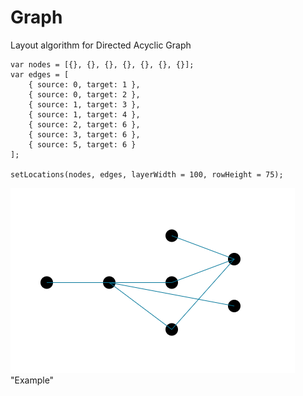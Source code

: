 # Graph
Layout algorithm for Directed Acyclic Graph

```
var nodes = [{}, {}, {}, {}, {}, {}, {}];
var edges = [
    { source: 0, target: 1 },
    { source: 0, target: 2 },
    { source: 1, target: 3 },
    { source: 1, target: 4 },
    { source: 2, target: 6 },
    { source: 3, target: 6 },
    { source: 5, target: 6 }
];

setLocations(nodes, edges, layerWidth = 100, rowHeight = 75);
```
![Example](example.png) "Example"
